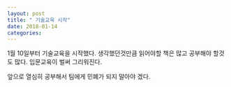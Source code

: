 ```yaml
---
layout: post
title: " 기술교육 시작"
date: 2018-01-14
categories:
---
```

1월 10일부터 기술교육을 시작했다.
생각했던것만큼 읽어야할 책은 많고
공부해야 할것도 많다.
입문교육이 벌써 그리워진다.

앞으로 열심히 공부해서 팀에게 민폐가 되지 말아야 겠다.
